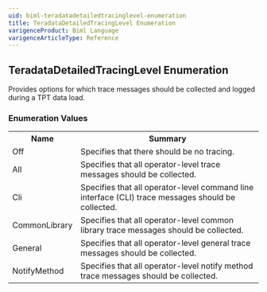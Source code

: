 ```yaml
---
uid: biml-teradatadetailedtracinglevel-enumeration
title: TeradataDetailedTracingLevel Enumeration
varigenceProduct: Biml Language
varigenceArticleType: Reference
---
```


## TeradataDetailedTracingLevel Enumeration<div class="LanguageSummary"><div class ="SummaryItem">Provides options for which trace messages should be collected and logged during a TPT data load.</div></div><div class="EnumValueGroup">### Enumeration Values<table id="EnumValue" class="MemberList"><tbody><tr><th class="MemberNameColumnHeader">Name</th><th class="MemberSummaryColumnHeader">Summary</th></tr><tr class="cd0"><td class="MemberName">Off</td><td class="MemberSummary"><div class ="SummaryItem">Specifies that there should be no tracing.</div></td></tr><tr class="cd1"><td class="MemberName">All</td><td class="MemberSummary"><div class ="SummaryItem">Specifies that all operator-level trace messages should be collected.</div></td></tr><tr class="cd0"><td class="MemberName">Cli</td><td class="MemberSummary"><div class ="SummaryItem">Specifies that all operator-level command line interface (CLI) trace messages should be collected.</div></td></tr><tr class="cd1"><td class="MemberName">CommonLibrary</td><td class="MemberSummary"><div class ="SummaryItem">Specifies that all operator-level common library trace messages should be collected.</div></td></tr><tr class="cd0"><td class="MemberName">General</td><td class="MemberSummary"><div class ="SummaryItem">Specifies that all operator-level general trace messages should be collected.</div></td></tr><tr class="cd1"><td class="MemberName">NotifyMethod</td><td class="MemberSummary"><div class ="SummaryItem">Specifies that all operator-level notify method trace messages should be collected.</div></td></tr></tbody></table></div>